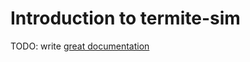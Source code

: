 # Introduction to termite-sim

TODO: write [great documentation](http://jacobian.org/writing/great-documentation/what-to-write/)
